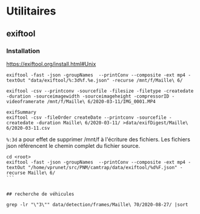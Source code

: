 # Utilitaires

## exiftool

### Installation

https://exiftool.org/install.html#Unix


```
exiftool -fast -json -groupNames  --printConv --composite -ext mp4 -textOut "data/exiftool/%:3d%f.%e.json" -recurse /mnt/f/Maille\ 6/

exiftool -csv --printconv -sourcefile -filesize -filetype -createdate -duration -sourceimagewidth -sourceimageheight -compressorID -videoframerate /mnt/f/Maille\ 6/2020-03-11/IMG_0001.MP4

exifSummary
exiftool -csv -fileOrder createDate --printconv -sourcefile -createdate -duration Maille\ 6/2020-03-11/ >data/exifDigest/Maille\ 6/2020-03-11.csv

```

`%:3d` a pour effet de supprimer /mnt/f à l'écriture des fichiers.
Les fichiers json référencent le chemin complet du fichier source.

```
cd <root>
exiftool -fast -json -groupNames  --printConv --composite -ext mp4 -textOut "/home/vprunet/src/PNM/camtrap/data/exiftool/%d%F.json" -recurse Maille\ 6/
``̀


## recherche de véhicules

grep -lr "\"3\"" data/detection/frames/Maille\ 70/2020-08-27/ |sort
